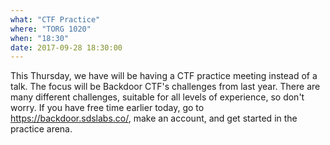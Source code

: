 ```yaml
---
what: "CTF Practice"
where: "TORG 1020"
when: "18:30"
date: 2017-09-28 18:30:00
---
```


This Thursday, we have will be having a CTF practice meeting instead of a talk. The focus will be Backdoor CTF's challenges from last year. There are many different challenges, suitable for all levels of experience, so don't worry. If you have free time earlier today, go to https://backdoor.sdslabs.co/, make an account, and get started in the practice arena.

